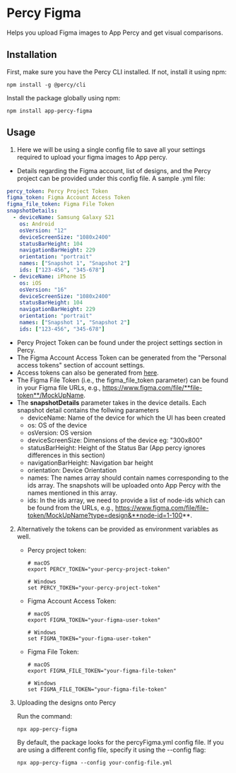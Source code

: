 # Percy Figma

Helps you upload Figma images to App Percy and get visual comparisons.

## Installation

First, make sure you have the Percy CLI installed. If not, install it using npm:

```shell
npm install -g @percy/cli
```

Install the package globally using npm:

```shell
npm install app-percy-figma
```

## Usage

1. Here we will be using a single config file to save all your settings required to upload your figma images to App percy.
- Details regarding the Figma account, list of designs, and the Percy project can be provided under this config file. A sample .yml file:

```yaml
percy_token: Percy Project Token
figma_token: Figma Account Access Token
figma_file_token: Figma File Token
snapshotDetails:
  - deviceName: Samsung Galaxy S21
    os: Android
    osVersion: "12"
    deviceScreenSize: "1080x2400"
    statusBarHeight: 104
    navigationBarHeight: 229
    orientation: "portrait"
    names: ["Snapshot 1", "Snapshot 2"]
    ids: ["123-456", "345-678"]
  - deviceName: iPhone 15
    os: iOS
    osVersion: "16"
    deviceScreenSize: "1080x2400"
    statusBarHeight: 104
    navigationBarHeight: 229
    orientation: "portrait"
    names: ["Snapshot 1", "Snapshot 2"]
    ids: ["123-456", "345-678"]
```

   - Percy Project Token can be found under the project settings section in Percy.
   - The Figma Account Access Token can be generated from the "Personal access tokens" section of account settings.
   - Access tokens can also be generated from [here](https://www.figma.com/developers/api#access-tokens).
   - The Figma File Token (i.e., the figma_file_token parameter) can be found in your Figma file URLs,
    e.g., https://www.figma.com/file/**file-token**/MockUpName.
   - The **snapshotDetails** parameter takes in the device details. Each snapshot detail contains the follwing parameters
        - deviceName: Name of the device for which the UI has been created
        - os: OS of the device
        - osVersion: OS version
        - deviceScreenSize: Dimensions of the device eg: "300x800"
        - statusBarHeight: Height of the Status Bar (App percy ignores differences in this section)
        - navigationBarHeight: Navigation bar height
        - orientation: Device Orientation
        - names: The names array should contain names corresponding to the ids array. The snapshots will be uploaded onto App Percy with the names mentioned in this array.
        - ids: In the ids array, we need to provide a list of node-ids which can be found from the URLs, e.g., https://www.figma.com/file/file-token/MockUpName?type=design&**node-id=1-100**.

2. Alternatively the tokens can be provided as environment variables as well.

   - Percy project token:

     ```shell
     # macOS
     export PERCY_TOKEN="your-percy-project-token"

     # Windows
     set PERCY_TOKEN="your-percy-project-token"
     ```

   - Figma Account Access Token:

     ```shell
     # macOS
     export FIGMA_TOKEN="your-figma-user-token"

     # Windows
     set FIGMA_TOKEN="your-figma-user-token"
     ```

   - Figma File Token:

     ```shell
     # macOS
     export FIGMA_FILE_TOKEN="your-figma-file-token"

     # Windows
     set FIGMA_FILE_TOKEN="your-figma-file-token"
     ```

3. Uploading the designs onto Percy

   Run the command:

   ```shell
   npx app-percy-figma
   ```

   By default, the package looks for the percyFigma.yml config file. If you are using a different config file, specify it using the --config flag:

   ```shell
   npx app-percy-figma --config your-config-file.yml
   ```